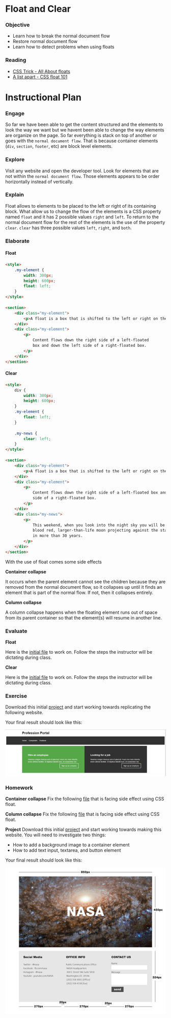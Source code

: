 # Float and Clear

### Objective

* Learn how to break the normal document flow
* Restore normal document flow
* Learn how to detect problems when using floats

### Reading
* [CSS Trick - All About floats](https://css-tricks.com/all-about-floats/)
* [A list apart - CSS float 101](http://alistapart.com/article/css-floats-101)

# Instructional Plan

### Engage

So far we have been able to get the content structured and the elements to look the way we want but we havent been able to change the way elements are organize on the page. So far everything is stack on top of another or goes with the `normal document flow`. That is because container elements (`div`, `section`, `footer`, etc) are block level elements.

### Explore

Visit any website and open the developer tool. Look for elements that are not within the `normal document flow`. Those elements appears to be order horizontally instead of vertically.

### Explain

Float allows to elements to be placed to the left or right of its containing block. What allow us to change the flow of the elements is a CSS property named `float` and it has 2 possible values `right` and `left`. To return to the normal document flow for the rest of the elements is the use of the property `clear`. `clear` has three possible values `left`, `right`, and `both`.

### Elaborate

#### Float

```html
<style>
    .my-element {
        width: 300px;
        height: 600px;
        float: left;
    }
</style>

<section>
    <div class="my-element">
        <p>A float is a box that is shifted to the left or right on the current line.</p>
    </div>
    <div class="my-element">
        <p>
            Content flows down the right side of a left-floated 
            box and down the left side of a right-floated box.
        </p>
    </div>
</section>
```

#### Clear

```html
<style>
    div {
        width: 300px;
        height: 600px;
    }
    .my-element {
        float: left;
    }
    
    .my-news {
        clear: left;
    }
</style>

<section>
    <div class="my-element">
        <p>A float is a box that is shifted to the left or right on the current line.</p>
    </div>
    <div class="my-element">
        <p>
            Content flows down the right side of a left-floated box and down the left
            side of a right-floated box.
        </p>
    </div>
    <div class="my-news">
        <p>
            This weekend, when you look into the night sky you will be able to see a 
            blood red, larger-than-life moon projecting against the stars; the first 
            in more than 30 years.
        </p>
    </div>
</section>
```

With the use of float comes some side effects

**Container collapse**

It occurs when the parent element cannot see the children because they are removed from the normal document flow, so it collapses up until it finds an element that is part of the normal flow. If not, then it collapses entirely.

**Column collapse**

A column collapse happens when the floating element runs out of space from its parent container so that the element(s) will resume in another line.

### Evaluate

**Float**

Here is the [initial file](../exercises/05/evaluate.html) to work on.
Follow the steps the instructor will be dictating during class.

**Clear**

Here is the [initial file](../exercises/05/evaluate-2.html) to work on.
Follow the steps the instructor will be dictating during class.

### Exercise

Download this initial [project](../exercises/05/exercise.zip) and start working towards replicating the following website.

Your final result should look like this:

![Exercise Day 05](../images/exercise-05.jpg)

### Homework

**Container collapse**
Fix the following [file](../exercises/05/container-collapse.html) that is facing side effect using CSS float.

**Column collapse**
Fix the following [file](../exercises/05/column-collapse.html) that is facing side effect using CSS float.

**Project**
Download this initial [project](../exercises/05/homework.zip) and start working towards making this website.
You will need to investigate two things:
* How to add a background image to a container element
* How to add text input, textarea, and button element

Your final result should look like this:

![Homework NASA](../images/homework-day-5.jpg)
